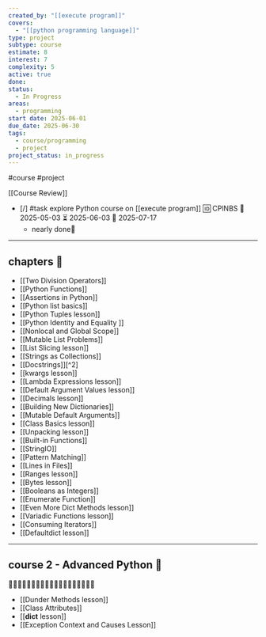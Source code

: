 ```yaml
---
created_by: "[[execute program]]"
covers:
  - "[[python programming language]]"
type: project
subtype: course
estimate: 8
interest: 7
complexity: 5
active: true
done:
status:
  - In Progress
areas:
  - programming
start date: 2025-06-01
due_date: 2025-06-30
tags:
  - course/programming
  - project
project_status: in_progress
---
```

#course #project

[[Course Review]]

- [/] #task explore Python course on [[execute program]] 🆔 CPlNBS 🛫 2025-05-03 ⏳ 2025-06-03 📅 2025-07-17
	- nearly done🔹
___

## chapters 📑

- [[Two Division Operators]]
- [[Python Functions]]
- [[Assertions in Python]]
- [[Python list basics]]
- [[Python Tuples lesson]]
- [[Python Identity and Equality ]]
- [[Nonlocal and Global Scope]]
- [[Mutable List Problems]]
- [[List Slicing lesson]]
- [[Strings as Collections]]
- [[Docstrings]][^2] 
- [[kwargs lesson]]
- [[Lambda Expressions lesson]]
- [[Default Argument Values lesson]]
- [[Decimals lesson]]
- [[Building New Dictionaries]]
- [[Mutable Default Arguments]]
- [[Class Basics lesson]]
- [[Unpacking lesson]]
- [[Built-in Functions]]
- [[StringIO]]
- [[Pattern Matching]]
- [[Lines in Files]]
- [[Ranges lesson]]
- [[Bytes lesson]]
- [[Booleans as Integers]]
- [[Enumerate Function]]
- [[Even More Dict Methods lesson]]
- [[Variadic Functions lesson]]
- [[Consuming Iterators]]
- [[Defaultdict lesson]]

___
## course 2 - Advanced Python 🐍
🐍🐍🐍🐍🐍🐍🐍🐍🐍🐍🐍🐍🐍🐍🐍🐍🐍🐍🐍

- [[Dunder Methods lesson]]
- [[Class Attributes]]
- [[__dict__ lesson]]
- [[Exception Context and Causes Lesson]]

